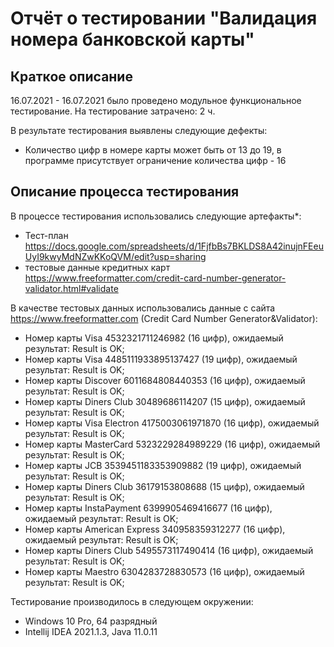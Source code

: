 # Отчёт о тестировании "Валидация номера банковской карты"

## Краткое описание

16.07.2021 - 16.07.2021 было проведено модульное функциональное тестирование.
На тестирование затрачено: 2 ч.

В результате тестирования выявлены следующие дефекты:
* Количество цифр в номере карты может быть от 13 до 19, в программе присутствует ограничение количества цифр - 16


## Описание процесса тестирования
В процессе тестирования использовались следующие артефакты*:
* Тест-план https://docs.google.com/spreadsheets/d/1FjfbBs7BKLDS8A42inujnFEeuUyI9kwyMdNZwKKoQVM/edit?usp=sharing
* тестовые данные кредитных карт https://www.freeformatter.com/credit-card-number-generator-validator.html#validate


В качестве тестовых данных использовались данные с сайта https://www.freeformatter.com (Credit Card Number Generator&Validator):
* Номер карты Visa 4532321711246982 (16 цифр), ожидаемый результат: Result is OK;
* Номер карты Visa 4485111933895137427 (19 цифр), ожидаемый результат: Result is OK;
* Номер карты Discover 6011684808440353 (16 цифр), ожидаемый результат: Result is OK;
* Номер карты Diners Club 30489686114207 (15 цифр), ожидаемый результат: Result is OK;
* Номер карты Visa Electron 4175003061971870 (16 цифр), ожидаемый результат: Result is OK;
* Номер карты MasterCard 5323229284989229 (16 цифр), ожидаемый результат: Result is OK;
* Номер карты JCB 3539451183353909882 (19 цифр), ожидаемый результат: Result is OK;
* Номер карты Diners Club 36179153808688 (15 цифр), ожидаемый результат: Result is OK;
* Номер карты InstaPayment 6399905469416677 (16 цифр), ожидаемый результат: Result is OK;
* Номер карты American Express 340958359312277 (16 цифр), ожидаемый результат: Result is OK;
* Номер карты Diners Club 5495573117490414 (16 цифр), ожидаемый результат: Result is OK;
* Номер карты Maestro 6304283728830573 (16 цифр), ожидаемый результат: Result is OK;

Тестирование производилось в следующем окружении:
* Windows 10 Pro, 64 разрядный
* Intellij IDEA 2021.1.3, Java 11.0.11
